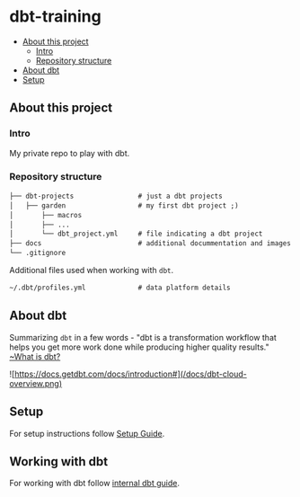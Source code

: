 # dbt-training

- [About this project](#about-this-project)
    - [Intro](#intro)
    - [Repository structure](#repository-structure)
- [About dbt](#dbt)
- [Setup](#setup)

## About this project

### Intro

My private repo to play with dbt.

### Repository structure

```markdown
├── dbt-projects                # just a dbt projects
│   ├── garden                  # my first dbt project ;)
│       ├── macros   
│       ├── ...
│       └── dbt_project.yml     # file indicating a dbt project
├── docs                        # additional docummentation and images
└── .gitignore
```

Additional files used when working with `dbt`.

```markdown
~/.dbt/profiles.yml             # data platform details
```

## About dbt

Summarizing `dbt` in a few words - "dbt is a transformation workflow that helps you get more work done while producing higher quality results." [~What is dbt?]

[~What is dbt?]: https://docs.getdbt.com/docs/introduction

![https://docs.getdbt.com/docs/introduction#](/docs/dbt-cloud-overview.png)

## Setup

For setup instructions follow [Setup Guide](./docs/setup.md).

## Working with dbt

For working with dbt follow [internal dbt guide](./docs/dbt.md).

